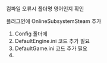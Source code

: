 컴파일 오류시 폴더명 영어인지 확인

플러그인에 OnlineSubsystemSteam 추가 

1. Config 폴더에
2. DefaultEngine.ini 코드 추가 필요
3. DefaultGame.ini  코드 추가 필요
4. 
